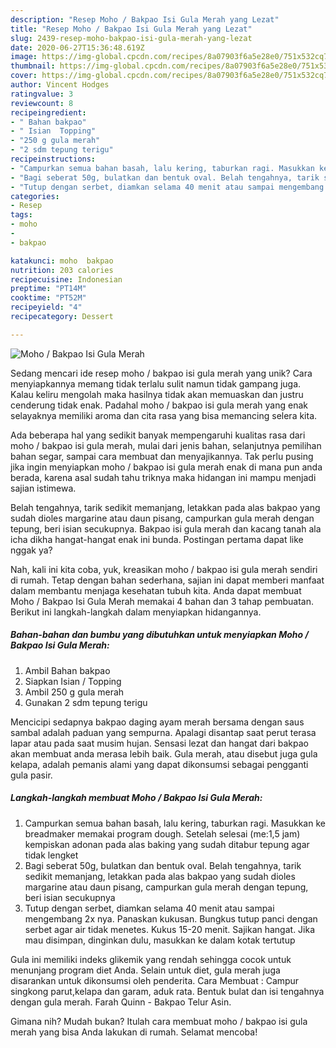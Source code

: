```yaml
---
description: "Resep Moho / Bakpao Isi Gula Merah yang Lezat"
title: "Resep Moho / Bakpao Isi Gula Merah yang Lezat"
slug: 2439-resep-moho-bakpao-isi-gula-merah-yang-lezat
date: 2020-06-27T15:36:48.619Z
image: https://img-global.cpcdn.com/recipes/8a07903f6a5e28e0/751x532cq70/moho-bakpao-isi-gula-merah-foto-resep-utama.jpg
thumbnail: https://img-global.cpcdn.com/recipes/8a07903f6a5e28e0/751x532cq70/moho-bakpao-isi-gula-merah-foto-resep-utama.jpg
cover: https://img-global.cpcdn.com/recipes/8a07903f6a5e28e0/751x532cq70/moho-bakpao-isi-gula-merah-foto-resep-utama.jpg
author: Vincent Hodges
ratingvalue: 3
reviewcount: 8
recipeingredient:
- " Bahan bakpao"
- " Isian  Topping"
- "250 g gula merah"
- "2 sdm tepung terigu"
recipeinstructions:
- "Campurkan semua bahan basah, lalu kering, taburkan ragi. Masukkan ke breadmaker memakai program dough. Setelah selesai (me:1,5 jam) kempiskan adonan pada alas baking yang sudah ditabur tepung agar tidak lengket"
- "Bagi seberat 50g, bulatkan dan bentuk oval. Belah tengahnya, tarik sedikit memanjang, letakkan pada alas bakpao yang sudah dioles margarine atau daun pisang, campurkan gula merah dengan tepung, beri isian secukupnya"
- "Tutup dengan serbet, diamkan selama 40 menit atau sampai mengembang 2x nya. Panaskan kukusan. Bungkus tutup panci dengan serbet agar air tidak menetes. Kukus 15-20 menit. Sajikan hangat. Jika mau disimpan, dinginkan dulu, masukkan ke dalam kotak tertutup"
categories:
- Resep
tags:
- moho
- 
- bakpao

katakunci: moho  bakpao 
nutrition: 203 calories
recipecuisine: Indonesian
preptime: "PT14M"
cooktime: "PT52M"
recipeyield: "4"
recipecategory: Dessert

---
```



![Moho / Bakpao Isi Gula Merah](https://img-global.cpcdn.com/recipes/8a07903f6a5e28e0/751x532cq70/moho-bakpao-isi-gula-merah-foto-resep-utama.jpg)

Sedang mencari ide resep moho / bakpao isi gula merah yang unik? Cara menyiapkannya memang tidak terlalu sulit namun tidak gampang juga. Kalau keliru mengolah maka hasilnya tidak akan memuaskan dan justru cenderung tidak enak. Padahal moho / bakpao isi gula merah yang enak selayaknya memiliki aroma dan cita rasa yang bisa memancing selera kita.

Ada beberapa hal yang sedikit banyak mempengaruhi kualitas rasa dari moho / bakpao isi gula merah, mulai dari jenis bahan, selanjutnya pemilihan bahan segar, sampai cara membuat dan menyajikannya. Tak perlu pusing jika ingin menyiapkan moho / bakpao isi gula merah enak di mana pun anda berada, karena asal sudah tahu triknya maka hidangan ini mampu menjadi sajian istimewa.

Belah tengahnya, tarik sedikit memanjang, letakkan pada alas bakpao yang sudah dioles margarine atau daun pisang, campurkan gula merah dengan tepung, beri isian secukupnya. Bakpao isi gula merah dan kacang tanah ala icha dikha hangat-hangat enak ini bunda. Postingan pertama dapat like nggak ya?


Nah, kali ini kita coba, yuk, kreasikan moho / bakpao isi gula merah sendiri di rumah. Tetap dengan bahan sederhana, sajian ini dapat memberi manfaat dalam membantu menjaga kesehatan tubuh kita. Anda dapat membuat Moho / Bakpao Isi Gula Merah memakai 4 bahan dan 3 tahap pembuatan. Berikut ini langkah-langkah dalam menyiapkan hidangannya.

<!--inarticleads1-->

##### Bahan-bahan dan bumbu yang dibutuhkan untuk menyiapkan Moho / Bakpao Isi Gula Merah:

1. Ambil  Bahan bakpao
1. Siapkan  Isian / Topping
1. Ambil 250 g gula merah
1. Gunakan 2 sdm tepung terigu


Mencicipi sedapnya bakpao daging ayam merah bersama dengan saus sambal adalah paduan yang sempurna. Apalagi disantap saat perut terasa lapar atau pada saat musim hujan. Sensasi lezat dan hangat dari bakpao akan membuat anda merasa lebih baik. Gula merah, atau disebut juga gula kelapa, adalah pemanis alami yang dapat dikonsumsi sebagai pengganti gula pasir. 

<!--inarticleads2-->

##### Langkah-langkah membuat Moho / Bakpao Isi Gula Merah:

1. Campurkan semua bahan basah, lalu kering, taburkan ragi. Masukkan ke breadmaker memakai program dough. Setelah selesai (me:1,5 jam) kempiskan adonan pada alas baking yang sudah ditabur tepung agar tidak lengket
1. Bagi seberat 50g, bulatkan dan bentuk oval. Belah tengahnya, tarik sedikit memanjang, letakkan pada alas bakpao yang sudah dioles margarine atau daun pisang, campurkan gula merah dengan tepung, beri isian secukupnya
1. Tutup dengan serbet, diamkan selama 40 menit atau sampai mengembang 2x nya. Panaskan kukusan. Bungkus tutup panci dengan serbet agar air tidak menetes. Kukus 15-20 menit. Sajikan hangat. Jika mau disimpan, dinginkan dulu, masukkan ke dalam kotak tertutup


Gula ini memiliki indeks glikemik yang rendah sehingga cocok untuk menunjang program diet Anda. Selain untuk diet, gula merah juga disarankan untuk dikonsumsi oleh penderita. Cara Membuat : Campur singkong parut,kelapa dan garam, aduk rata. Bentuk bulat dan isi tengahnya dengan gula merah. Farah Quinn - Bakpao Telur Asin. 

Gimana nih? Mudah bukan? Itulah cara membuat moho / bakpao isi gula merah yang bisa Anda lakukan di rumah. Selamat mencoba!
